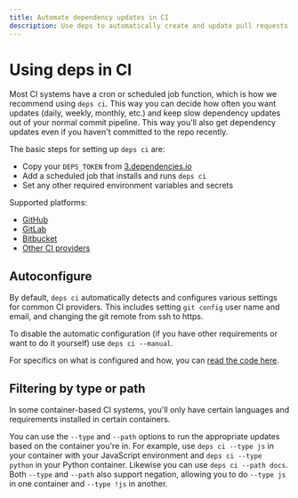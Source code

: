 ```yaml
---
title: Automate dependency updates in CI
description: Use deps to automatically create and update pull requests on GitHub, GitLab, and Bitbucket.
---
```

# Using deps in CI

Most CI systems have a cron or scheduled job function,
which is how we recommend using `deps ci`.
This way you can decide how often you want updates (daily, weekly, monthly, etc.) and keep slow dependency updates out of your normal commit pipeline.
This way you'll also get dependency updates even if you haven't committed to the repo recently.

The basic steps for setting up `deps ci` are:

- Copy your `DEPS_TOKEN` from [3.dependencies.io](https://3.dependencies.io)
- Add a scheduled job that installs and runs `deps ci`
- Set any other required environment variables and secrets

Supported platforms:

- [GitHub](/github/)
- [GitLab](/gitlab/)
- [Bitbucket](/bitbucket/)
- [Other CI providers](/other-ci/)

## Autoconfigure

By default, `deps ci` automatically detects and configures various settings for common CI providers.
This includes setting `git config` user name and email,
and changing the git remote from ssh to https.

To disable the automatic configuration (if you have other requirements or want to do it yourself) use `deps ci --manual`.

For specifics on what is configured and how, you can [read the code here](https://github.com/dropseed/deps/search?l=Go&q=autoconfigure).

## Filtering by type or path

In some container-based CI systems,
you'll only have certain languages and requirements installed in certain containers.

You can use the `--type` and `--path` options to run the appropriate updates based on the container you're in. For example, use `deps ci --type js` in your container with your JavaScript environment and `deps ci --type python` in your Python container. Likewise you can use `deps ci --path docs`. Both `--type` and `--path` also support negation, allowing you to do `--type js` in one container and `--type !js` in another.
